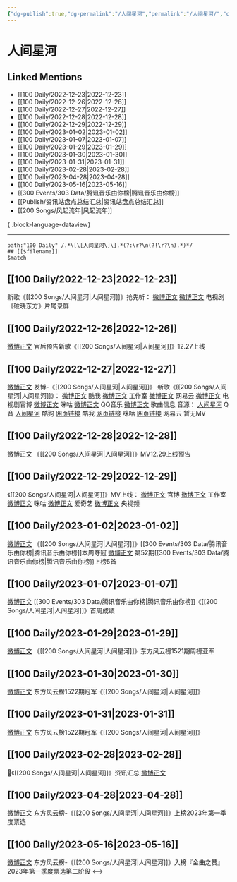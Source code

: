 ```yaml
---
{"dg-publish":true,"dg-permalink":"/人间星河","permalink":"/人间星河/","created":"2022-12-24T13:30:54.000+08:00","updated":"2023-08-24T17:54:57.571+08:00"}
---
```


# 人间星河

## Linked Mentions
- [[100 Daily/2022-12-23\|2022-12-23]]
- [[100 Daily/2022-12-26\|2022-12-26]]
- [[100 Daily/2022-12-27\|2022-12-27]]
- [[100 Daily/2022-12-28\|2022-12-28]]
- [[100 Daily/2022-12-29\|2022-12-29]]
- [[100 Daily/2023-01-02\|2023-01-02]]
- [[100 Daily/2023-01-07\|2023-01-07]]
- [[100 Daily/2023-01-29\|2023-01-29]]
- [[100 Daily/2023-01-30\|2023-01-30]]
- [[100 Daily/2023-01-31\|2023-01-31]]
- [[100 Daily/2023-02-28\|2023-02-28]]
- [[100 Daily/2023-04-28\|2023-04-28]]
- [[100 Daily/2023-05-16\|2023-05-16]]
- [[300 Events/303 Data/腾讯音乐由你榜\|腾讯音乐由你榜]]
- [[Publish/资讯站盘点总结汇总\|资讯站盘点总结汇总]]
- [[200 Songs/风起流年\|风起流年]]

{ .block-language-dataview}

---

```expander
path:"100 Daily" /.*\[\[人间星河\]\].*(?:\r?\n(?!\r?\n).*)*/
## [[$filename]]
$match
```
## [[100 Daily/2022-12-23\|2022-12-23]]
新歌《[[200 Songs/人间星河\|人间星河]]》抢先听：
[微博正文](https://m.weibo.cn/6466290670/4849955678727717) [微博正文](https://m.weibo.cn/3548032423/4849946786533218) 电视剧《破晓东方》片尾录屏
## [[100 Daily/2022-12-26\|2022-12-26]]
[微博正文](https://m.weibo.cn/5248300719/4850966207140215) 官后预告新歌《[[200 Songs/人间星河\|人间星河]]》12.27上线
## [[100 Daily/2022-12-27\|2022-12-27]]
[微博正文](https://m.weibo.cn/1736988591/4851291173685634) 发博-《[[200 Songs/人间星河\|人间星河]]》
新歌《[[200 Songs/人间星河\|人间星河]]》：
[微博正文](https://m.weibo.cn/1738434147/4851077222242298) 酷我
[微博正文](https://m.weibo.cn/7478855230/4851081533991436) 工作室
[微博正文](https://m.weibo.cn/1721030997/4851250875604768) 网易云
[微博正文](https://m.weibo.cn/6589790796/4851235771383934) 电视剧官博
[微博正文](https://m.weibo.cn/1867028705/4851258920543540) 咪咕
[微博正文](https://m.weibo.cn/2169129705/4851258445540517) QQ音乐
[微博正文](https://m.weibo.cn/6466290670/4851080820950444) 歌曲信息
音源：
[人间星河](https://weibo.cn/sinaurl?u=https%3A%2F%2Fi.y.qq.com%2Fv8%2Fplaysong.html%3Fsongid%3D389463946%26source%3Dyqq%26ADTAG%3Dhz_wb_sf%26channelId%3D10081987) Q音
[人间星河](https://weibo.cn/sinaurl?u=https%3A%2F%2Ft1.kugou.com%2Fsong.html%3Fid%3D8xAPud6zGV3) 酷狗
[网页链接](https://weibo.cn/sinaurl?u=http%3A%2F%2Fm.kuwo.cn%2Fnewh5app%2Fplay_detail%2F256138334) 酷我
[网页链接](https://weibo.cn/sinaurl?u=https%3A%2F%2Fh5.nf.migu.cn%2Fapp%2Fv4%2Fp%2Fshare%2Fsong%2Findex.html%3Fid%3D600919000008566482) 咪咕
[网页链接](https://weibo.cn/sinaurl?u=https%3A%2F%2Fmusic.163.com%2Fsong%3Fid%3D2009003471) 网易云
暂无MV
## [[100 Daily/2022-12-28\|2022-12-28]]
[微博正文](https://m.weibo.cn/6509152617/4851773615114218) 《[[200 Songs/人间星河\|人间星河]]》MV12.29上线预告
## [[100 Daily/2022-12-29\|2022-12-29]]
《[[200 Songs/人间星河\|人间星河]]》MV上线：
[微博正文](https://m.weibo.cn/6589790796/4851960554983204) 官博
[微博正文](https://m.weibo.cn/7478855230/4851962229556456) 工作室
[微博正文](https://m.weibo.cn/7441318559/4851964247015470) 咪咕
[微博正文](https://m.weibo.cn/1731986465/4851961818780584) 爱奇艺
[微博正文](https://m.weibo.cn/7211561239/4852088901474288) 央视频
## [[100 Daily/2023-01-02\|2023-01-02]]
[微博正文](https://m.weibo.cn/6733257358/4853478244225636) 《[[200 Songs/人间星河\|人间星河]]》[[300 Events/303 Data/腾讯音乐由你榜\|腾讯音乐由你榜]]本周夺冠
[微博正文](https://m.weibo.cn/6733257358/4853474036286176) 第52期[[300 Events/303 Data/腾讯音乐由你榜\|腾讯音乐由你榜]]上榜5首
## [[100 Daily/2023-01-07\|2023-01-07]]
[微博正文](https://m.weibo.cn/6733257358/4855341881760017) [[300 Events/303 Data/腾讯音乐由你榜\|腾讯音乐由你榜]]《[[200 Songs/人间星河\|人间星河]]》首周成绩
## [[100 Daily/2023-01-29\|2023-01-29]]
[微博正文](https://m.weibo.cn/7779932378/4863219346184817) 《[[200 Songs/人间星河\|人间星河]]》东方风云榜1521期周榜亚军
## [[100 Daily/2023-01-30\|2023-01-30]]
[微博正文](https://m.weibo.cn/7779932378/4863602413011672) 东方风云榜1522期冠军《[[200 Songs/人间星河\|人间星河]]》
## [[100 Daily/2023-01-31\|2023-01-31]]
[微博正文](https://m.weibo.cn/7779932378/4863982223232774) 东方风云榜1522期冠军《[[200 Songs/人间星河\|人间星河]]》
## [[100 Daily/2023-02-28\|2023-02-28]]
🌟《[[200 Songs/人间星河\|人间星河]]》资讯汇总 [微博正文](https://m.weibo.cn/6466290670/4874153246593193)
## [[100 Daily/2023-04-28\|2023-04-28]]
[微博正文](http://weibo.com/7779932378/ME3FuCEPf) 东方风云榜-《[[200 Songs/人间星河\|人间星河]]》上榜2023年第一季度票选
## [[100 Daily/2023-05-16\|2023-05-16]]
[微博正文](https://weibo.com/7779932378/4901993079116318) 东方风云榜-《[[200 Songs/人间星河\|人间星河]]》入榜『金曲之赞』2023年第一季度票选第二阶段
<-->